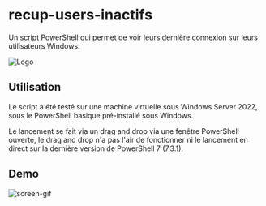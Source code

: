 
# recup-users-inactifs

Un script PowerShell qui permet de voir leurs dernière connexion sur leurs utilisateurs Windows.



![Logo](http://windowsserver2012.fr/wp-content/uploads/2014/11/powershell.png)
## Utilisation

Le script à été testé sur une machine virtuelle sous Windows Server 2022, sous le PowerShell basique pré-installé sous Windows.

Le lancement se fait via un drag and drop via une fenêtre PowerShell ouverte, le drag and drop n'a pas l'air de fonctionner ni le lancement en direct sur la dernière version de PowerShell 7 (7.3.1).
## Demo

![screen-gif](https://i.ibb.co/s5b6d76/Animation.gif)